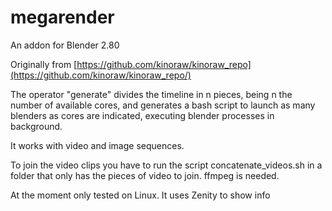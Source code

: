 # megarender
An addon for Blender 2.80

Originally from [https://github.com/kinoraw/kinoraw_repo](https://github.com/kinoraw/kinoraw_repo/)

The operator "generate" divides the timeline in n pieces, being n the number of available cores, and generates a bash script to launch as many blenders as cores are indicated, executing blender processes in background.

It works with video and image sequences.

To join the video clips you have to run the script concatenate_videos.sh in a folder that only has the pieces of video to join.
ffmpeg is needed.

At the moment only tested on Linux.  It uses Zenity to show info
